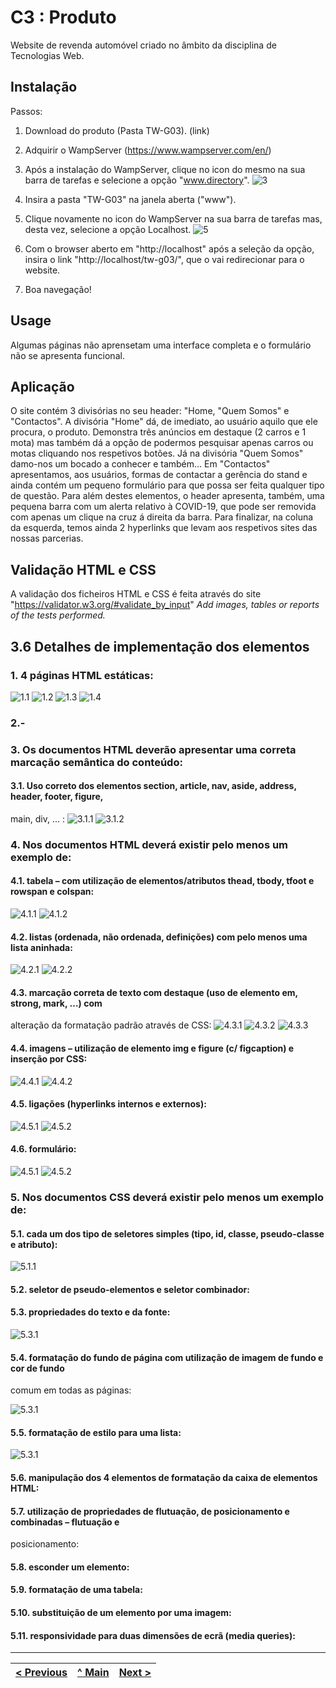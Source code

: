 # C3 : Produto

Website de revenda automóvel criado no âmbito da disciplina de Tecnologias Web.

## Instalação

Passos:
1. Download do produto (Pasta TW-G03). (link)
2. Adquirir o WampServer (https://www.wampserver.com/en/)
3. Após a instalação do WampServer, clique no icon do mesmo na sua barra de tarefas e selecione a opção "www.directory".
![3](https://i.imgur.com/BrHBHjZ.png) 

4. Insira a pasta "TW-G03" na janela aberta ("www").
5. Clique novamente no icon do WampServer na sua barra de tarefas mas, desta vez, selecione a opção Localhost.
![5](https://i.imgur.com/OxZttbK.png) 

6. Com o browser aberto em "http://localhost" após a seleção da opção, insira o link "http://localhost/tw-g03/", que o vai redirecionar para o website.
7. Boa navegação!

## Usage

Algumas páginas não aprensetam uma interface completa e o formulário não se apresenta funcional.

## Aplicação

O site contém 3 divisórias no seu header: "Home, "Quem Somos" e "Contactos". A divisória "Home" dá, de imediato, ao usuário aquilo que ele procura, o produto. Demonstra três anúncios em destaque (2 carros e 1 mota) mas também dá a opção de podermos pesquisar apenas carros ou motas cliquando nos respetivos botões. Já na divisória "Quem Somos" damo-nos um bocado a conhecer e também... Em "Contactos" apresentamos, aos usuários, formas de contactar a gerência do stand e ainda contém um pequeno formulário para que possa ser feita qualquer tipo de questão. Para além destes elementos, o header apresenta, também, uma pequena barra com um alerta relativo à COVID-19, que pode ser removida com apenas um clique na cruz á direita da barra. Para finalizar, na coluna da esquerda, temos ainda 2 hyperlinks que levam aos respetivos sites das nossas parcerias.


## Validação HTML e CSS

A validação dos ficheiros HTML e CSS é feita através do site "https://validator.w3.org/#validate_by_input"
_Add images, tables or reports of the tests performed._

## 3.6 Detalhes de implementação dos elementos

### 1. 4 páginas HTML estáticas:
![1.1](https://i.imgur.com/eMjwtTo.png) ![1.2](https://i.imgur.com/aiH9Q5h.png) ![1.3](https://i.imgur.com/SlwPSHh.png) ![1.4](https://i.imgur.com/QygSwCE.png) 

### 2.-

### 3. Os documentos HTML deverão apresentar uma correta marcação semântica do conteúdo:

  #### 3.1. Uso correto dos elementos section, article, nav, aside, address, header, footer, figure,
  main, div, ... :
  ![3.1.1](https://i.imgur.com/r6friE2.png) ![3.1.2](https://i.imgur.com/U5Nj1XU.png)

### 4. Nos documentos HTML deverá existir pelo menos um exemplo de:

 #### 4.1. tabela – com utilização de elementos/atributos thead, tbody, tfoot e rowspan e colspan:
  ![4.1.1](https://i.imgur.com/i3ea9Mm.png) ![4.1.2](https://i.imgur.com/eiMUNU7.png)
  
 #### 4.2. listas (ordenada, não ordenada, definições) com pelo menos uma lista aninhada:
  ![4.2.1](https://i.imgur.com/GDqLPsY.png) ![4.2.2](https://i.imgur.com/TnBWhTq.png)
  
 #### 4.3. marcação correta de texto com destaque (uso de elemento em, strong, mark, …) com
  alteração da formatação padrão através de CSS:
  ![4.3.1](https://i.imgur.com/m3rKVYk.png) ![4.3.2](https://i.imgur.com/ZLWwZ39.png) ![4.3.3](https://i.imgur.com/CEIl9E5.png)
  
 #### 4.4. imagens – utilização de elemento img e figure (c/ figcaption) e inserção por CSS:
  ![4.4.1](https://i.imgur.com/iVwWtAW.png)  ![4.4.2](https://i.imgur.com/JZO3vJE.png)
  
 #### 4.5. ligações (hyperlinks internos e externos):
  
  ![4.5.1](https://i.imgur.com/9nkRfJu.png)  ![4.5.2](https://i.imgur.com/NH6AqQh.png)
  
 #### 4.6. formulário:
  
  ![4.5.1](https://i.imgur.com/PQjSEla.png)  ![4.5.2](https://i.imgur.com/VaYe4Ic.png)
  
### 5. Nos documentos CSS deverá existir pelo menos um exemplo de:
  
 #### 5.1. cada um dos tipo de seletores simples (tipo, id, classe, pseudo-classe e atributo):
  ![5.1.1](https://i.imgur.com/VaYe4Ic.png)
  
 #### 5.2. seletor de pseudo-elementos e seletor combinador:
  
 #### 5.3. propriedades do texto e da fonte:
  
  ![5.3.1](https://i.imgur.com/KnKuKkE.png)
 
 #### 5.4. formatação do fundo de página com utilização de imagem de fundo e cor de fundo
  comum em todas as páginas:
  
  ![5.3.1](https://i.imgur.com/lAPWCZ2.png)
  
 #### 5.5. formatação de estilo para uma lista:
  
  ![5.3.1](https://i.imgur.com/nACMLbx.png)

 #### 5.6. manipulação dos 4 elementos de formatação da caixa de elementos HTML:
  
 #### 5.7. utilização de propriedades de flutuação, de posicionamento e combinadas – flutuação e
  posicionamento:
  
 #### 5.8. esconder um elemento:
  
 #### 5.9. formatação de uma tabela:
  
 #### 5.10. substituição de um elemento por uma imagem:
  
 #### 5.11. responsividade para duas dimensões de ecrã (media queries):

  
  

  
  


---
[< Previous](c2.md) | [^ Main](https://github.com/TW-G03/TrabalhoFinal) | [Next >](c4.md)
:--- | :---: | ---: 
